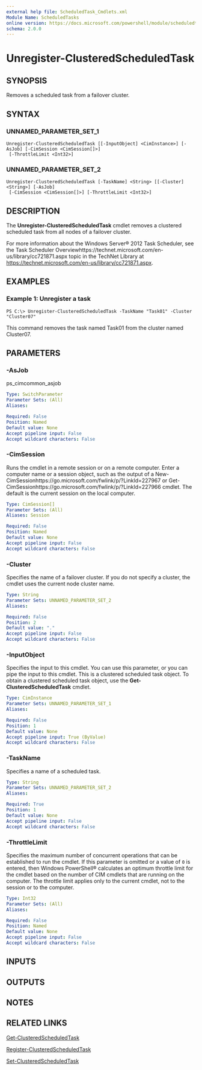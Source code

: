```yaml
---
external help file: ScheduledTask_Cmdlets.xml
Module Name: ScheduledTasks
online version: https://docs.microsoft.com/powershell/module/scheduledtasks/unregister-clusteredscheduledtask?view=windowsserver2012-ps&wt.mc_id=ps-gethelp
schema: 2.0.0
---
```


# Unregister-ClusteredScheduledTask

## SYNOPSIS
Removes a scheduled task from a failover cluster.

## SYNTAX

### UNNAMED_PARAMETER_SET_1
```
Unregister-ClusteredScheduledTask [[-InputObject] <CimInstance>] [-AsJob] [-CimSession <CimSession[]>]
 [-ThrottleLimit <Int32>]
```

### UNNAMED_PARAMETER_SET_2
```
Unregister-ClusteredScheduledTask [-TaskName] <String> [[-Cluster] <String>] [-AsJob]
 [-CimSession <CimSession[]>] [-ThrottleLimit <Int32>]
```

## DESCRIPTION
The **Unregister-ClusteredScheduledTask** cmdlet removes a clustered scheduled task from all nodes of a failover cluster.

For more information about the Windows Server® 2012 Task Scheduler, see the Task Scheduler Overviewhttps://technet.microsoft.com/en-us/library/cc721871.aspx topic in the TechNet Library at https://technet.microsoft.com/en-us/library/cc721871.aspx.

## EXAMPLES

### Example 1: Unregister a task
```
PS C:\> Unregister-ClusteredScheduledTask -TaskName "Task01" -Cluster "Cluster07"
```

This command removes the task named Task01 from the cluster named Cluster07.

## PARAMETERS

### -AsJob
ps_cimcommon_asjob

```yaml
Type: SwitchParameter
Parameter Sets: (All)
Aliases: 

Required: False
Position: Named
Default value: None
Accept pipeline input: False
Accept wildcard characters: False
```

### -CimSession
Runs the cmdlet in a remote session or on a remote computer.
Enter a computer name or a session object, such as the output of a New-CimSessionhttps://go.microsoft.com/fwlink/p/?LinkId=227967 or Get-CimSessionhttps://go.microsoft.com/fwlink/p/?LinkId=227966 cmdlet.
The default is the current session on the local computer.

```yaml
Type: CimSession[]
Parameter Sets: (All)
Aliases: Session

Required: False
Position: Named
Default value: None
Accept pipeline input: False
Accept wildcard characters: False
```

### -Cluster
Specifies the name of a failover cluster.
If you do not specify a cluster, the cmdlet uses the current node cluster name.

```yaml
Type: String
Parameter Sets: UNNAMED_PARAMETER_SET_2
Aliases: 

Required: False
Position: 2
Default value: "."
Accept pipeline input: False
Accept wildcard characters: False
```

### -InputObject
Specifies the input to this cmdlet.
You can use this parameter, or you can pipe the input to this cmdlet.
This is a clustered scheduled task object.
To obtain a clustered scheduled task object, use the **Get-ClusteredScheduledTask** cmdlet.

```yaml
Type: CimInstance
Parameter Sets: UNNAMED_PARAMETER_SET_1
Aliases: 

Required: False
Position: 1
Default value: None
Accept pipeline input: True (ByValue)
Accept wildcard characters: False
```

### -TaskName
Specifies a name of a scheduled task.

```yaml
Type: String
Parameter Sets: UNNAMED_PARAMETER_SET_2
Aliases: 

Required: True
Position: 1
Default value: None
Accept pipeline input: False
Accept wildcard characters: False
```

### -ThrottleLimit
Specifies the maximum number of concurrent operations that can be established to run the cmdlet.
If this parameter is omitted or a value of `0` is entered, then Windows PowerShell® calculates an optimum throttle limit for the cmdlet based on the number of CIM cmdlets that are running on the computer.
The throttle limit applies only to the current cmdlet, not to the session or to the computer.

```yaml
Type: Int32
Parameter Sets: (All)
Aliases: 

Required: False
Position: Named
Default value: None
Accept pipeline input: False
Accept wildcard characters: False
```

## INPUTS

## OUTPUTS

## NOTES

## RELATED LINKS

[Get-ClusteredScheduledTask](./Get-ClusteredScheduledTask.md)

[Register-ClusteredScheduledTask](./Register-ClusteredScheduledTask.md)

[Set-ClusteredScheduledTask](./Set-ClusteredScheduledTask.md)

